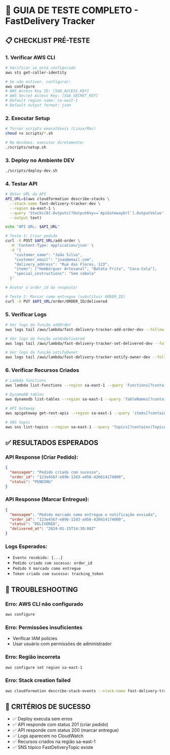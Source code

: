 # 🧪 GUIA DE TESTE COMPLETO - FastDelivery Tracker

## 📋 **CHECKLIST PRÉ-TESTE**

### 1. **Verificar AWS CLI**
```bash
# Verificar se está configurado
aws sts get-caller-identity

# Se não estiver, configurar:
aws configure
# AWS Access Key ID: [SUA_ACCESS_KEY]
# AWS Secret Access Key: [SUA_SECRET_KEY]  
# Default region name: sa-east-1
# Default output format: json
```

### 2. **Executar Setup**
```bash
# Tornar scripts executáveis (Linux/Mac)
chmod +x scripts/*.sh

# No Windows, executar diretamente:
./scripts/setup.sh
```

### 3. **Deploy no Ambiente DEV**
```bash
./scripts/deploy-dev.sh
```

### 4. **Testar API**
```bash
# Obter URL da API
API_URL=$(aws cloudformation describe-stacks \
  --stack-name fast-delivery-tracker-dev \
  --region sa-east-1 \
  --query 'Stacks[0].Outputs[?OutputKey==`ApiGatewayUrl`].OutputValue' \
  --output text)

echo "API URL: $API_URL"

# Teste 1: Criar pedido
curl -X POST $API_URL/add-order \
  -H 'Content-Type: application/json' \
  -d '{
    "customer_name": "João Silva",
    "customer_email": "joao@email.com",
    "delivery_address": "Rua das Flores, 123",
    "items": ["Hambúrguer Artesanal", "Batata Frita", "Coca-Cola"],
    "special_instructions": "Sem cebola"
  }'

# Anotar o order_id da resposta!

# Teste 2: Marcar como entregue (substituir ORDER_ID)
curl -X PUT $API_URL/order/ORDER_ID/delivered
```

### 5. **Verificar Logs**
```bash
# Ver logs da função addOrder
aws logs tail /aws/lambda/fast-delivery-tracker-add-order-dev --follow --region sa-east-1

# Ver logs da função setAsDelivered
aws logs tail /aws/lambda/fast-delivery-tracker-set-delivered-dev --follow --region sa-east-1

# Ver logs da função notifyOwner
aws logs tail /aws/lambda/fast-delivery-tracker-notify-owner-dev --follow --region sa-east-1
```

### 6. **Verificar Recursos Criados**
```bash
# Lambda functions
aws lambda list-functions --region sa-east-1 --query 'Functions[?contains(FunctionName, `fast-delivery-tracker`)]'

# DynamoDB tables
aws dynamodb list-tables --region sa-east-1 --query 'TableNames[?contains(@, `fast-delivery-tracker`)]'

# API Gateway
aws apigateway get-rest-apis --region sa-east-1 --query 'items[?contains(name, `FastDeliveryAPI`)]'

# SNS topic
aws sns list-topics --region sa-east-1 --query 'Topics[?contains(TopicArn, `FastDeliveryTopic`)]'
```

## ✅ **RESULTADOS ESPERADOS**

### **API Response (Criar Pedido):**
```json
{
  "mensagem": "Pedido criado com sucesso",
  "order_id": "123e4567-e89b-12d3-a456-426614174000",
  "status": "PENDING"
}
```

### **API Response (Marcar Entregue):**
```json
{
  "mensagem": "Pedido marcado como entregue e notificação enviada",
  "order_id": "123e4567-e89b-12d3-a456-426614174000", 
  "status": "DELIVERED",
  "delivered_at": "2024-01-15T14:30:00Z"
}
```

### **Logs Esperados:**
- `Evento recebido: {...}`
- `Pedido criado com sucesso: order_id`
- `Pedido X marcado como entregue`
- `Token criado com sucesso: tracking_token`

## 🚨 **TROUBLESHOOTING**

### **Erro: AWS CLI não configurado**
```bash
aws configure
```

### **Erro: Permissões insuficientes**
- Verificar IAM policies
- Usar usuário com permissões de administrador

### **Erro: Região incorreta**
```bash
aws configure set region sa-east-1
```

### **Erro: Stack creation failed**
```bash
aws cloudformation describe-stack-events --stack-name fast-delivery-tracker-dev --region sa-east-1
```

## 🎯 **CRITÉRIOS DE SUCESSO**

- ✅ Deploy executa sem erros
- ✅ API responde com status 201 (criar pedido)
- ✅ API responde com status 200 (marcar entregue)
- ✅ Logs aparecem no CloudWatch
- ✅ Recursos criados na região sa-east-1
- ✅ SNS tópico FastDeliveryTopic existe

